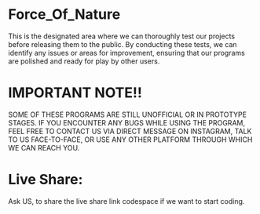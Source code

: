 # Force_Of_Nature
This is the designated area where we can thoroughly test our projects before releasing them to the public. By conducting these tests, we can identify any issues or areas for improvement, ensuring that our programs are polished and ready for play by other users.

# IMPORTANT NOTE!!
SOME OF THESE PROGRAMS ARE STILL UNOFFICIAL OR IN PROTOTYPE STAGES. IF YOU ENCOUNTER ANY BUGS WHILE USING THE PROGRAM, FEEL FREE TO CONTACT US VIA DIRECT MESSAGE ON INSTAGRAM, TALK TO US FACE-TO-FACE, OR USE ANY OTHER PLATFORM THROUGH WHICH WE CAN REACH YOU.

# Live Share:
Ask US, to share the live share link codespace if we want to start coding.
